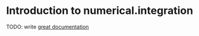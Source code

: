 # Introduction to numerical.integration

TODO: write [great documentation](http://jacobian.org/writing/great-documentation/what-to-write/)
